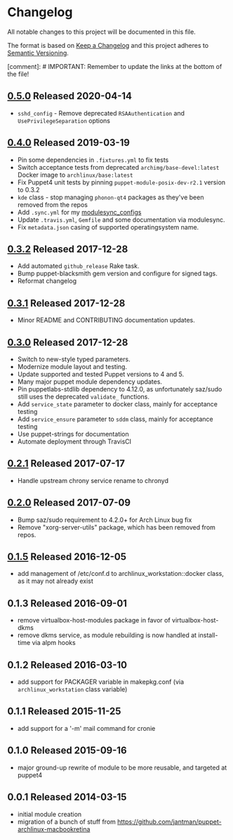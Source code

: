 # Changelog

All notable changes to this project will be documented in this file.

The format is based on [Keep a Changelog](http://keepachangelog.com/en/1.0.0/)
and this project adheres to [Semantic Versioning](http://semver.org/spec/v2.0.0.html).

[comment]: # IMPORTANT: Remember to update the links at the bottom of the file!

## [0.5.0] Released 2020-04-14

- ``sshd_config`` - Remove deprecated ``RSAAuthentication`` and ``UsePrivilegeSeparation`` options

## [0.4.0] Released 2019-03-19

- Pin some dependencies in ``.fixtures.yml`` to fix tests
- Switch acceptance tests from deprecated ``archimg/base-devel:latest`` Docker image to ``archlinux/base:latest``
- Fix Puppet4 unit tests by pinning ``puppet-module-posix-dev-r2.1`` version to 0.3.2
- ``kde`` class - stop managing ``phonon-qt4`` packages as they've been removed from the repos
- Add ``.sync.yml`` for my [modulesync_configs](https://github.com/jantman/modulesync_configs)
- Update ``.travis.yml``, ``Gemfile`` and some documentation via modulesync.
- Fix ``metadata.json`` casing of supported operatingsystem name.

## [0.3.2] Released 2017-12-28

- Add automated ``github_release`` Rake task.
- Bump puppet-blacksmith gem version and configure for signed tags.
- Reformat changelog

## [0.3.1] Released 2017-12-28

- Minor README and CONTRIBUTING documentation updates.

## [0.3.0] Released 2017-12-28

- Switch to new-style typed parameters.
- Modernize module layout and testing.
- Update supported and tested Puppet versions to 4 and 5.
- Many major puppet module dependency updates.
- Pin puppetlabs-stdlib dependency to 4.12.0, as unfortunately saz/sudo still uses the deprecated ``validate_`` functions.
- Add ``service_state`` parameter to docker class, mainly for acceptance testing
- Add ``service_ensure`` parameter to ``sddm`` class, mainly for acceptance testing
- Use puppet-strings for documentation
- Automate deployment through TravisCI

## [0.2.1] Released 2017-07-17

- Handle upstream chrony service rename to chronyd

## [0.2.0] Released 2017-07-09

- Bump saz/sudo requirement to 4.2.0+ for Arch Linux bug fix
- Remove "xorg-server-utils" package, which has been removed from repos.

## [0.1.5] Released 2016-12-05

- add management of /etc/conf.d to archlinux_workstation::docker class, as it may not already exist

## 0.1.3 Released 2016-09-01

- remove virtualbox-host-modules package in favor of virtualbox-host-dkms
- remove dkms service, as module rebuilding is now handled at install-time via alpm hooks

## 0.1.2 Released 2016-03-10

- add support for PACKAGER variable in makepkg.conf (via ``archlinux_workstation`` class variable)

## 0.1.1 Released 2015-11-25

- add support for a '-m' mail command for cronie

## 0.1.0 Released 2015-09-16

- major ground-up rewrite of module to be more reusable, and targeted at puppet4

## 0.0.1 Released 2014-03-15

- initial module creation
- migration of a bunch of stuff from https://github.com/jantman/puppet-archlinux-macbookretina

[0.5.0]: https://github.com/jantman/puppet-archlinux-workstation/compare/0.4.0...0.5.0
[0.4.0]: https://github.com/jantman/puppet-archlinux-workstation/compare/0.3.2...0.4.0
[0.3.2]: https://github.com/jantman/puppet-archlinux-workstation/compare/0.3.1...0.3.2
[0.3.1]: https://github.com/jantman/puppet-archlinux-workstation/compare/0.3.0...0.3.1
[0.3.0]: https://github.com/jantman/puppet-archlinux-workstation/compare/0.2.1...0.3.0
[0.2.1]: https://github.com/jantman/puppet-archlinux-workstation/compare/0.2.0...0.2.1
[0.2.0]: https://github.com/jantman/puppet-archlinux-workstation/compare/0.1.5...0.2.0
[0.1.5]: https://github.com/jantman/puppet-archlinux-workstation/compare/0.1.3...0.1.5
